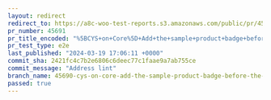 ```yaml
---
layout: redirect
redirect_to: https://a8c-woo-test-reports.s3.amazonaws.com/public/pr/45691/e2e/index.html
pr_number: 45691
pr_title_encoded: "%5BCYS+on+Core%5D+Add+the+sample+product+badge+before+the+product+name+to+mark+placeholder+products."
pr_test_type: e2e
last_published: "2024-03-19 17:06:11 +0000"
commit_sha: 2421fc4c7b2e6806c6deec77c1faae9a7ab755ce
commit_message: "Address lint"
branch_name: 45690-cys-on-core-add-the-sample-product-badge-before-the-product-name-to-mark-placeholder-products
passed: true
---
```

